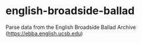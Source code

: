 # english-broadside-ballad
Parse data from the English Broadside Ballad Archive (https://ebba.english.ucsb.edu)
